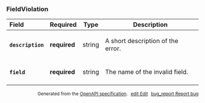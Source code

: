 <!--- This is a generated file, do not edit! -->
<!--- [START maps_http_schema_fieldviolation] -->
<h3 class="schema-object" id="FieldViolation">FieldViolation</h3>

| Field                                                                                                         | Required     | Type   | Description                                                                             |
| :------------------------------------------------------------------------------------------------------------ | ------------ | ------ | --------------------------------------------------------------------------------------- |
| <h4 id="FieldViolation-description" class="add-link schema-object-property-key"><code>description</code></h4> | **required** | string | <div class="nonref-property-description"><p>A short description of the error.</p></div> |
| <h4 id="FieldViolation-field" class="add-link schema-object-property-key"><code>field</code></h4>             | **required** | string | <div class="nonref-property-description"><p>The name of the invalid field.</p></div>    |

<p style="text-align: right; font-size: smaller;">Generated from the <a class="gc-analytics-event" data-category="GMP" data-label="openapi-github" href="https://github.com/googlemaps/openapi-specification" title="Google Maps Platform OpenAPI Specification" class="external">OpenAPI specification</a>.
<a class="gc-analytics-event" data-category="GMP" data-label="openapi-github-maps-http-schema-fieldviolation" data-action="edit" style="margin-left: 5px;" href="https://github.com/googlemaps/openapi-specification/blob/main/specification/schemas/FieldViolation.yml" title="Edit on GitHub"><span class="material-icons">edit</span> Edit</a>
<a class="gc-analytics-event" data-category="GMP" data-label="openapi-github-maps-http-schema-fieldviolation" data-action="bug" style="margin-left: 5px;" href="https://github.com/googlemaps/openapi-specification/issues/new?assignees=&labels=type%3A+bug%2C+triage+me&template=bug_report.md&title=[schemas] Bug - FieldViolation" title="File bug for schemas on GitHub"><span class="material-icons">bug_report</span> Report bug</a>
</p>

<!--- [END maps_http_schema_fieldviolation] -->
